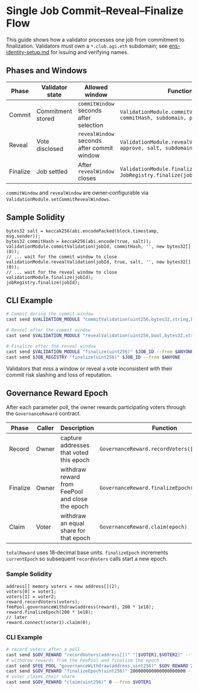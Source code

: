 # Single Job Commit–Reveal–Finalize Flow

This guide shows how a validator processes one job from commitment to finalization.
Validators must own a `*.club.agi.eth` subdomain; see
[ens-identity-setup.md](ens-identity-setup.md) for issuing and verifying names.

## Phases and Windows

| Phase    | Validator state   | Allowed window                             | Function                                                              |
| -------- | ----------------- | ------------------------------------------ | --------------------------------------------------------------------- |
| Commit   | Commitment stored | `commitWindow` seconds after selection     | `ValidationModule.commitValidation(jobId, commitHash, subdomain, proof)`                |
| Reveal   | Vote disclosed    | `revealWindow` seconds after commit window | `ValidationModule.revealValidation(jobId, approve, salt, subdomain, proof)`             |
| Finalize | Job settled       | After `revealWindow` closes                | `ValidationModule.finalize(jobId)` then `JobRegistry.finalize(jobId)` |

`commitWindow` and `revealWindow` are owner‑configurable via `ValidationModule.setCommitRevealWindows`.

## Sample Solidity

```solidity
bytes32 salt = keccak256(abi.encodePacked(block.timestamp, msg.sender));
bytes32 commitHash = keccak256(abi.encode(true, salt));
validationModule.commitValidation(jobId, commitHash, '', new bytes32[](0));
// ... wait for the commit window to close
validationModule.revealValidation(jobId, true, salt, '', new bytes32[](0));
// ... wait for the reveal window to close
validationModule.finalize(jobId);
jobRegistry.finalize(jobId);
```

## CLI Example

```bash
# Commit during the commit window
cast send $VALIDATION_MODULE "commitValidation(uint256,bytes32,string,bytes32[])" $JOB_ID 0xCOMMIT '' [] --from $VALIDATOR

# Reveal after the commit window
cast send $VALIDATION_MODULE "revealValidation(uint256,bool,bytes32,string,bytes32[])" $JOB_ID true 0xSALT '' [] --from $VALIDATOR

# Finalize after the reveal window
cast send $VALIDATION_MODULE "finalize(uint256)" $JOB_ID --from $ANYONE
cast send $JOB_REGISTRY "finalize(uint256)" $JOB_ID --from $ANYONE
```

Validators that miss a window or reveal a vote inconsistent with their commit risk slashing and loss of reputation.

## Governance Reward Epoch

After each parameter poll, the owner rewards participating voters through the `GovernanceReward` contract.

| Phase    | Caller | Description                                      | Function                                      |
| -------- | ------ | ------------------------------------------------ | --------------------------------------------- |
| Record   | Owner  | capture addresses that voted this epoch          | `GovernanceReward.recordVoters([v1,v2])`      |
| Finalize | Owner  | withdraw reward from FeePool and close the epoch | `GovernanceReward.finalizeEpoch(totalReward)` |
| Claim    | Voter  | withdraw an equal share for that epoch           | `GovernanceReward.claim(epoch)`               |

`totalReward` uses 18‑decimal base units. `finalizeEpoch` increments `currentEpoch` so subsequent `recordVoters` calls start a new epoch.

### Sample Solidity

```solidity
address[] memory voters = new address[](2);
voters[0] = voter1;
voters[1] = voter2;
reward.recordVoters(voters);
feePool.governanceWithdraw(address(reward), 200 * 1e18);
reward.finalizeEpoch(200 * 1e18);
// later
reward.connect(voter1).claim(0);
```

### CLI Example

```bash
# record voters after a poll
cast send $GOV_REWARD "recordVoters(address[])" "[$VOTER1,$VOTER2]" --from $OWNER
# withdraw rewards from the FeePool and finalize the epoch
cast send $FEE_POOL "governanceWithdraw(address,uint256)" $GOV_REWARD 200000000000000000000 --from $TIMELOCK
cast send $GOV_REWARD "finalizeEpoch(uint256)" 200000000000000000000 --from $TIMELOCK
# voter claims their share
cast send $GOV_REWARD "claim(uint256)" 0 --from $VOTER1
```
